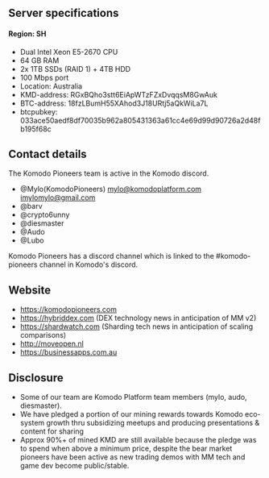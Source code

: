 ## Server specifications

#### Region: SH
- Dual Intel Xeon E5-2670 CPU 
- 64 GB RAM
- 2x 1TB SSDs (RAID 1) + 4TB HDD
- 100 Mbps port
- Location: Australia
- KMD-address: RGxBQho3stt6EiApWTzFZxDvqqsM8GwAuk
- BTC-address: 18fzLBumH55XAhod3J18URtj5aQkWiLa7L
- btcpubkey: 033ace50aedf8df70035b962a805431363a61cc4e69d99d90726a2d48fb195f68c

## Contact details
The Komodo Pioneers team is active in the Komodo discord.
- @Mylo(KomodoPioneers) mylo@komodoplatform.com imylomylo@gmail.com
- @barv
- @crypto6unny
- @diesmaster
- @Audo
- @Lubo

Komodo Pioneers has a discord channel which is linked to the #komodo-pioneers channel in Komodo's discord.

## Website
- https://komodopioneers.com
- https://hybriddex.com (DEX technology news in anticipation of MM v2)
- https://shardwatch.com (Sharding tech news in anticipation of scaling comparisons)
- http://moveopen.nl
- https://businessapps.com.au

## Disclosure

- Some of our team are Komodo Platform team members (mylo, audo, diesmaster).
- We have pledged a portion of our mining rewards towards Komodo eco-system growth thru subsidizing meetups and producing presentations & content for sharing
- Approx 90%+ of mined KMD are still available because the pledge was to spend when above a minimum price, despite the bear market pioneers have been active as new trading demos with MM tech and game dev become public/stable.

